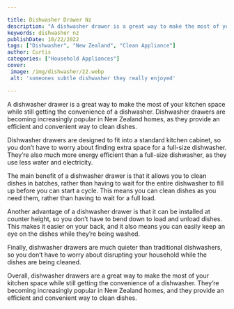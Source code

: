 ```yaml
---

title: Dishwasher Drawer Nz
description: "A dishwasher drawer is a great way to make the most of your kitchen space while still getting the convenience of a dishwasher. Dis...see more detail"
keywords: dishwasher nz
publishDate: 10/22/2022
tags: ["Dishwasher", "New Zealand", "Clean Appliance"]
author: Curtis
categories: ["Household Appliances"]
cover: 
 image: /img/dishwasher/22.webp
 alt: 'someones subtle dishwasher they really enjoyed'

---
```


A dishwasher drawer is a great way to make the most of your kitchen space while still getting the convenience of a dishwasher. Dishwasher drawers are becoming increasingly popular in New Zealand homes, as they provide an efficient and convenient way to clean dishes.

Dishwasher drawers are designed to fit into a standard kitchen cabinet, so you don’t have to worry about finding extra space for a full-size dishwasher. They’re also much more energy efficient than a full-size dishwasher, as they use less water and electricity.

The main benefit of a dishwasher drawer is that it allows you to clean dishes in batches, rather than having to wait for the entire dishwasher to fill up before you can start a cycle. This means you can clean dishes as you need them, rather than having to wait for a full load.

Another advantage of a dishwasher drawer is that it can be installed at counter height, so you don’t have to bend down to load and unload dishes. This makes it easier on your back, and it also means you can easily keep an eye on the dishes while they’re being washed.

Finally, dishwasher drawers are much quieter than traditional dishwashers, so you don’t have to worry about disrupting your household while the dishes are being cleaned.

Overall, dishwasher drawers are a great way to make the most of your kitchen space while still getting the convenience of a dishwasher. They’re becoming increasingly popular in New Zealand homes, and they provide an efficient and convenient way to clean dishes.
